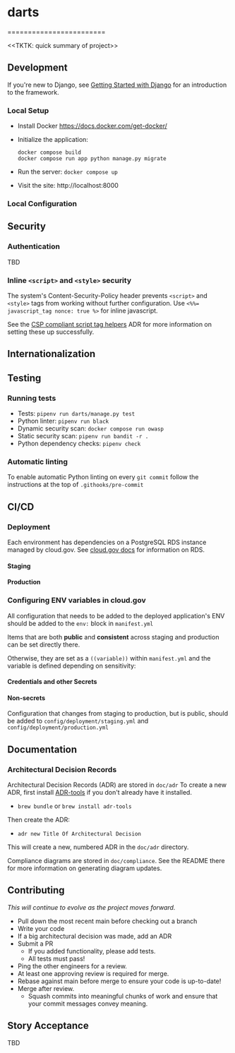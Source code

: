 # darts
========================

<<TKTK: quick summary of project>>

## Development

If you're new to Django, see [Getting Started with
Django](https://www.djangoproject.com/start/) for an introduction to the
framework.

### Local Setup

* Install Docker <https://docs.docker.com/get-docker/>
* Initialize the application:

  ```shell
  docker compose build
  docker compose run app python manage.py migrate
  ```
* Run the server: `docker compose up`
* Visit the site: http://localhost:8000

### Local Configuration

## Security

### Authentication

TBD

### Inline `<script>` and `<style>` security

The system's Content-Security-Policy header prevents `<script>` and `<style>`
tags from working without further configuration. Use `<%%= javascript_tag
nonce: true %>` for inline javascript.

See the [CSP compliant script tag helpers](./doc/adr/0004-rails-csp-compliant-script-tag-helpers.md) ADR for
more information on setting these up successfully.

## Internationalization

## Testing

### Running tests

* Tests: `pipenv run darts/manage.py test`
* Python linter: `pipenv run black`
* Dynamic security scan: `docker compose run owasp`
* Static security scan: `pipenv run bandit -r .`
* Python dependency checks: `pipenv check`


### Automatic linting

To enable automatic Python linting on every `git commit` follow the instructions
at the top of `.githooks/pre-commit`

## CI/CD

### Deployment

Each environment has dependencies on a PostgreSQL RDS instance managed by cloud.gov.
See [cloud.gov docs](https://cloud.gov/docs/services/relational-database/) for information on RDS.

#### Staging


#### Production


### Configuring ENV variables in cloud.gov

All configuration that needs to be added to the deployed application's ENV should be added to
the `env:` block in `manifest.yml`

Items that are both **public** and **consistent** across staging and production can be set directly there.

Otherwise, they are set as a `((variable))` within `manifest.yml` and the variable is defined depending on sensitivity:

#### Credentials and other Secrets

#### Non-secrets

Configuration that changes from staging to production, but is public, should be added to `config/deployment/staging.yml` and `config/deployment/production.yml`

## Documentation

### Architectural Decision Records

Architectural Decision Records (ADR) are stored in `doc/adr`
To create a new ADR, first install [ADR-tools](https://github.com/npryce/adr-tools) if you don't
already have it installed.
* `brew bundle` or `brew install adr-tools`

Then create the ADR:
*  `adr new Title Of Architectural Decision`

This will create a new, numbered ADR in the `doc/adr` directory.

Compliance diagrams are stored in `doc/compliance`. See the README there for more information on
generating diagram updates.

## Contributing

*This will continue to evolve as the project moves forward.*

* Pull down the most recent main before checking out a branch
* Write your code
* If a big architectural decision was made, add an ADR
* Submit a PR
  * If you added functionality, please add tests.
  * All tests must pass!
* Ping the other engineers for a review.
* At least one approving review is required for merge.
* Rebase against main before merge to ensure your code is up-to-date!
* Merge after review.
  * Squash commits into meaningful chunks of work and ensure that your commit messages convey meaning.

## Story Acceptance

TBD
